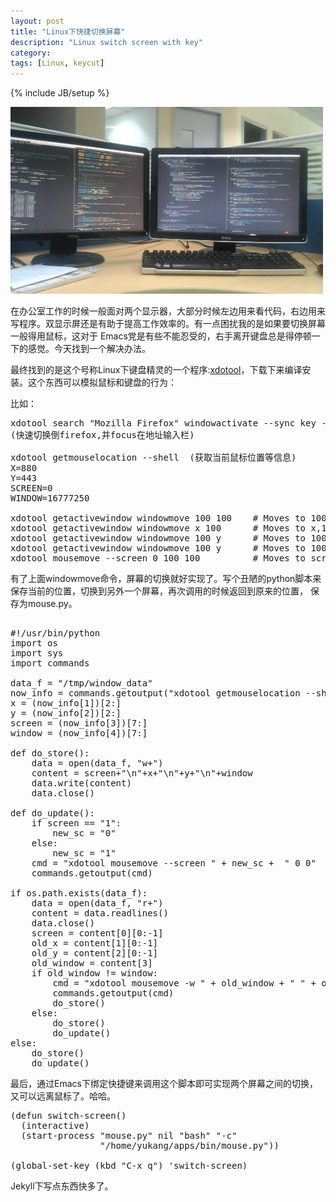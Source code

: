 ```yaml
---
layout: post
title: "Linux下快捷切换屏幕"
description: "Linux switch screen with key"
category: 
tags: [Linux, keycut]
---
```

{% include JB/setup %}

<img src="/images/screen.jpg" alt="screen" class="img-center" width="500px" />

在办公室工作的时候一般面对两个显示器，大部分时候左边用来看代码，右边用来写程序。双显示屏还是有助于提高工作效率的。有一点困扰我的是如果要切换屏幕一般得用鼠标，这对于
Emacs党是有些不能忍受的，右手离开键盘总是得停顿一下的感觉。今天找到一个解决办法。

最终找到的是这个号称Linux下键盘精灵的一个程序:[xdotool](http://www.semicomplete.com/projects/xdotool/)，下载下来编译安装。这个东西可以模拟鼠标和键盘的行为：

比如：

<pre class="prettyprint lang-sh">
xdotool search "Mozilla Firefox" windowactivate --sync key --clearmodifiers ctrl+l 
(快速切换倒firefox,并focus在地址输入栏)

xdotool getmouselocation --shell  (获取当前鼠标位置等信息)
X=880
Y=443
SCREEN=0
WINDOW=16777250

xdotool getactivewindow windowmove 100 100    # Moves to 100,100
xdotool getactivewindow windowmove x 100      # Moves to x,100
xdotool getactivewindow windowmove 100 y      # Moves to 100,y
xdotool getactivewindow windowmove 100 y      # Moves to 100,y
xdotool mousemove --screen 0 100 100          # Moves to screen 0 pos at 100,100
</pre>

有了上面windowmove命令，屏幕的切换就好实现了。写个丑陋的python脚本来保存当前的位置，切换到另外一个屏幕，再次调用的时候返回到原来的位置，
保存为mouse.py。

<pre class="prettyprint lang-python">

#!/usr/bin/python
import os
import sys
import commands

data_f = "/tmp/window_data"
now_info = commands.getoutput("xdotool getmouselocation --shell").split('\n')
x = (now_info[1])[2:]
y = (now_info[2])[2:]
screen = (now_info[3])[7:]
window = (now_info[4])[7:]

def do_store():
    data = open(data_f, "w+")
    content = screen+"\n"+x+"\n"+y+"\n"+window
    data.write(content)
    data.close()
    
def do_update():
    if screen == "1":
        new_sc = "0"
    else:
        new_sc = "1"
    cmd = "xdotool mousemove --screen " + new_sc +  " 0 0"
    commands.getoutput(cmd)

if os.path.exists(data_f):
    data = open(data_f, "r+")
    content = data.readlines()
    data.close()
    screen = content[0][0:-1]
    old_x = content[1][0:-1]
    old_y = content[2][0:-1]
    old_window = content[3]
    if old_window != window:
        cmd = "xdotool mousemove -w " + old_window + " " + old_x + " " + old_y
        commands.getoutput(cmd)
        do_store()
    else:
        do_store()
        do_update()
else:
    do_store()
    do_update()
</pre>

最后，通过Emacs下绑定快捷键来调用这个脚本即可实现两个屏幕之间的切换，又可以远离鼠标了。哈哈。

<pre class="prettyprint lang-lisp">
(defun switch-screen()
  (interactive)
  (start-process "mouse.py" nil "bash" "-c" 
                 "/home/yukang/apps/bin/mouse.py"))

(global-set-key (kbd "C-x q") 'switch-screen)
</pre>

Jekyll下写点东西快多了。


